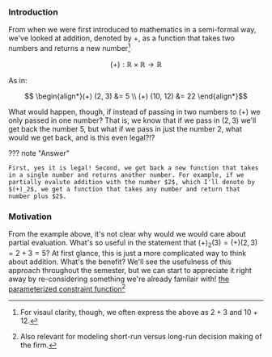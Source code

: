 ### **Introduction**

From when we were first introduced to mathematics in a semi-formal way, we've looked at addition, denoted by $+$, as a function that takes two numbers and returns a new number[^1]

$$(+) : \mathbb{R} \times \mathbb{R} \to \mathbb{R}$$

As in:

$$ \begin{align*}(+) (2, 3) &= 5 \\ 
(+) (10, 12) &= 22 \end{align*}$$

What would happen, though, if instead of passing in two numbers to $(+)$ we only passed in one number? That is, we know that if we pass in $(2,3)$ we'll get back the number $5$, but what if we pass in just the number $2$, what would we get back, and is this even legal?!?

??? note "Answer"

    First, yes it is legal! Second, we get back a new function that takes in a single number and returns another number. For example, if we partially evalute addition with the number $2$, which I'll denote by $(+)_2$, we get a function that takes any number and return that number plus $2$. 

### **Motivation**

From the example above, it's not clear why would we would care about partial evaluation. What's so useful in the statement that $(+)_2(3) = (+)(2,3) = 2+3 = 5$? At first glance, this is just a more complicated way to think about addition. What's the benefit? We'll see the usefulness of this approach throughout the semester, but we can start to appreciate it right away by re-considering something we're already familair with! [the parameterized constraint function](./../chapters/constraints/constraints_overview.md)[^2]

[^1]: For visaul clarity, though, we often express the above as $2 + 3$ and $10 + 12$. 

[^2]: Also relevant for modeling short-run versus long-run decision making of the firm.